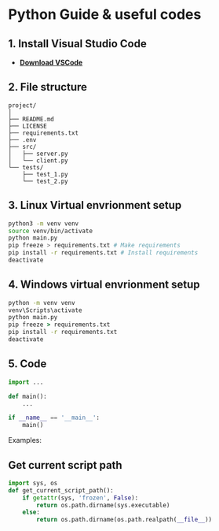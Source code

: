 # Python Guide & useful codes

## 1. Install Visual Studio Code
- **[Download VSCode](https://code.visualstudio.com/Download)**

## 2. File structure
    project/
    │
    ├── README.md
    ├── LICENSE
    ├── requirements.txt
    ├── .env
    ├── src/
    │   ├── server.py
    │   └── client.py
    └── tests/
        ├── test_1.py
        └── test_2.py
## 3. Linux Virtual envrionment setup
```sh
python3 -m venv venv
source venv/bin/activate
python main.py
pip freeze > requirements.txt # Make requirements
pip install -r requirements.txt # Install requirements
deactivate
```

## 4. Windows virtual envrionment setup
```bat
python -m venv venv
venv\Scripts\activate
python main.py
pip freeze > requirements.txt
pip install -r requirements.txt
deactivate
```

## 5. Code
```py
import ...

def main():
    ...

if __name__ == '__main__':
    main()
```

Examples:
## Get current script path
```py
import sys, os
def get_current_script_path():
    if getattr(sys, 'frozen', False):
        return os.path.dirname(sys.executable)
    else:
        return os.path.dirname(os.path.realpath(__file__))
```
